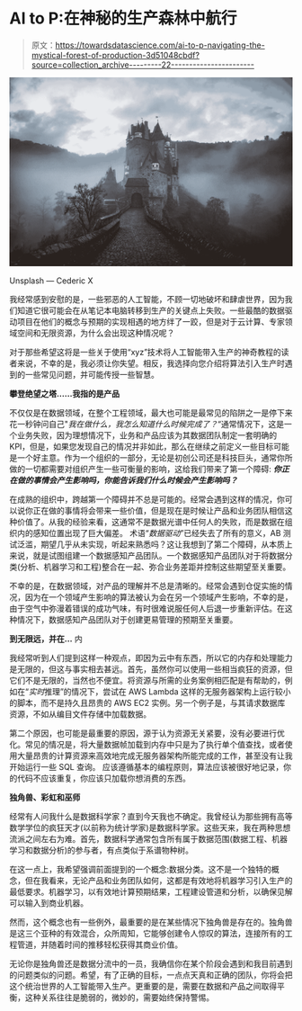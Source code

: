 # AI to P:在神秘的生产森林中航行

> 原文：<https://towardsdatascience.com/ai-to-p-navigating-the-mystical-forest-of-production-3d51048cbdf?source=collection_archive---------22----------------------->

![](img/3fc94bf0cd0b78ea52168dcc4261a846.png)

Unsplash — Cederic X

我经常感到安慰的是，一些邪恶的人工智能，不顾一切地破坏和肆虐世界，因为我们知道它很可能会在从笔记本电脑转移到生产的关键点上失败。一些最酷的数据驱动项目在他们的概念与预期的实现相遇的地方绊了一跤，但是对于云计算、专家领域空间和无限资源，为什么会出现这种情况呢？

对于那些希望这将是一些关于使用“xyz”技术将人工智能带入生产的神奇教程的读者来说，不幸的是，我必须让你失望。相反，我选择向您介绍将算法引入生产时遇到的一些常见问题，并可能传授一些智慧。

**攀登绝望之塔……我指的是产品**

不仅仅是在数据领域，在整个工程领域，最大也可能是最常见的陷阱之一是停下来花一秒钟问自己"*我在做什么，我怎么知道什么时候完成了？*“通常情况下，这是一个业务失败，因为理想情况下，业务和产品应该为其数据团队制定一套明确的 KPI，但是，如果您发现自己的情况并非如此，那么在继续之前定义一些目标可能是一个好主意。作为一个组织的一部分，无论是初创公司还是科技巨头，通常你所做的一切都需要对组织产生一些可衡量的影响，这给我们带来了第一个障碍: ***你正在做的事情会产生影响吗，你能告诉我们什么时候会产生影响吗？***

在成熟的组织中，跨越第一个障碍并不总是可能的。经常会遇到这样的情况，你可以说你正在做的事情将会带来一些价值，但是现在是时候让产品和业务团队相信这种价值了。从我的经验来看，这通常不是数据光谱中任何人的失败，而是数据在组织内的感知位置出现了巨大偏差。
术语“*数据驱动*”已经失去了所有的意义，AB 测试泛滥，期望几乎从未实现，听起来熟悉吗？这让我想到了第二个障碍，从本质上来说，就是试图组建一个数据感知产品团队。一个数据感知产品团队对于将数据分类(分析、机器学习和工程)整合在一起、弥合业务差距并控制这些期望至关重要。

不幸的是，在数据领域，对产品的理解并不总是清晰的。经常会遇到仓促实施的情况，因为在一个领域产生影响的算法被认为会在另一个领域产生影响，不幸的是，由于空气中弥漫着错误的成功气味，有时很难说服任何人后退一步重新评估。在这种情况下，数据感知产品团队对于创建更易管理的预期至关重要。

**到无限远，并在…** 内

我经常听到人们提到这样一种观点，即因为云中有东西，所以它的内存和处理能力是无限的，但这与事实相去甚远。首先，虽然你可以使用一些相当疯狂的资源，但它们不是无限的，当然也不便宜。将资源与所需的业务案例相匹配是有帮助的，例如在“*实时*推理”的情况下，尝试在 AWS Lambda 这样的无服务器架构上运行较小的脚本，而不是持久且昂贵的 AWS EC2 实例。另一个例子是，与其请求数据库资源，不如从编目文件存储中加载数据。

第二个原因，也可能是最重要的原因，源于认为资源无关紧要，没有必要进行优化。常见的情况是，将大量数据帧加载到内存中只是为了执行单个值查找，或者使用大量昂贵的计算资源来高效地完成无服务器架构所能完成的工作，甚至没有让我开始运行一些 SQL 查询。
应该遵循基本的编程原则，算法应该被很好地记录，你的代码不应该重复，你应该只加载你想消费的东西。

**独角兽、彩虹和巫师**

经常有人问我什么是数据科学家？直到今天我也不确定。我曾经认为那些拥有高等数学学位的疯狂天才(以前称为统计学家)是数据科学家。这些天来，我在两种思想流派之间左右为难。首先，数据科学通常包含所有属于数据范围(数据工程、机器学习和数据分析)的参与者，有点类似于系谱物种树。

在这一点上，我希望强调前面提到的一个概念:数据分类。这不是一个独特的概念，但在我看来，无论产品和业务团队如何，这都是有效地将机器学习引入生产的最低要求。机器学习，以有效地计算预期结果，工程建设管道和分析，以确保见解可以输入到商业机器。

然而，这个概念也有一些例外，最重要的是在某些情况下独角兽是存在的。独角兽是这三个亚种的有效混合，众所周知，它能够创建令人惊叹的算法，连接所有的工程管道，并随着时间的推移轻松获得其商业价值。

无论你是独角兽还是数据分流中的一员，我确信你在某个阶段会遇到和我目前遇到的问题类似的问题。希望，有了正确的目标，一点点天真和正确的团队，你将会把这个统治世界的人工智能带入生产。更重要的是，需要在数据和产品之间取得平衡，这种关系往往是脆弱的，微妙的，需要始终保持警惕。